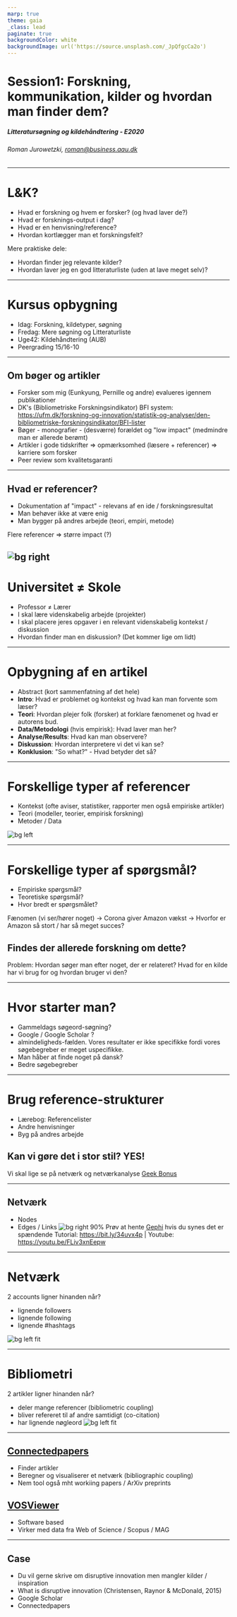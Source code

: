```yaml
---
marp: true
theme: gaia
_class: lead
paginate: true
backgroundColor: white
backgroundImage: url('https://source.unsplash.com/_JpQfgcCa2o')
---
```


<!-- paginate: false -->

# Session1: Forskning, kommunikation, kilder og hvordan man finder dem?
##### Litteratursøgning og kildehåndtering - E2020
###### Roman Jurowetzki, roman@business.aau.dk

---

<!-- #_color: white -->

# L&K?
- Hvad er forskning og hvem er forsker? (og hvad laver de?)
- Hvad er forsknings-output i dag?
- Hvad er en henvisning/reference? 
- Hvordan kortlægger man et forskningsfelt?

Mere praktiske dele:

- Hvordan finder jeg relevante kilder?
- Hvordan laver jeg en god litteraturliste (uden at lave meget selv)?

<!-- ![bg](https://rjuro.github.io/litkil-master/img/background/4.jpg) -->



<!-- ---

# Kort om mig
- BA i Governance & Public Policy (Passau & Malaga)
- cand. oecon. AAU
- PhD fra AAU: 
_Exploring Transition of Large Technological Systems
through Relational Data
A Study of The Danish Smart Grid Development_

---

# Kort om mig
- Underviser på HA / Oecon. / Innovation Management
- Flere år som vejleder/censor på HA1 (siden 2013)
- Social Data Science: sds.aau.dk

Forskning: 
- Big Data / Machine Learning / Artificial Intelligence i Social Science
- Ecosystem mapping with machine learning methods
- ML-based IP analytics -->


---


# Kursus opbygning
- Idag: Forskning, kildetyper, søgning
- Fredag: Mere søgning og Litteraturliste
- Uge42: Kildehåndtering (AUB)
- Peergrading 15/16-10

---

## Om bøger og artikler
- Forsker som mig (Eunkyung, Pernille og andre) evalueres igennem publikationer
- DK's (Bibliometriske Forskningsindikator) BFI system: https://ufm.dk/forskning-og-innovation/statistik-og-analyser/den-bibliometriske-forskningsindikator/BFI-lister
- Bøger - monografier - (desværre) forældet og "low impact" (medmindre man er allerede berømt)
- Artikler i gode tidskrifter $\Rightarrow$ opmærksomhed (læsere + referencer) $\Rightarrow$ karriere som forsker
- Peer review som kvalitetsgaranti

---

## Hvad er referencer?
- Dokumentation af "impact" - relevans af en ide / forskningsresultat
- Man behøver ikke at være enig
- Man bygger på andres arbejde (teori, empiri, metode)

Flere referencer $\Rightarrow$ større impact (?)

![bg right](https://source.unsplash.com/-aWbUXLaM0Y)
---

# Universitet ≠ Skole
- Professor ≠ Lærer
- I skal lære videnskabelig arbejde (projekter)
- I skal placere jeres opgaver i en relevant videnskabelig kontekst / diskussion
- Hvordan finder man en diskussion? (Det kommer lige om lidt)
---



# Opbygning af en artikel
- Abstract (kort sammenfatning af det hele)
- **Intro**: Hvad er problemet og kontekst og hvad kan man forvente som læser?
- **Teori**: Hvordan plejer folk (forsker) at forklare fænomenet og hvad er autorens bud.
- **Data/Metodologi** (hvis empirisk): Hvad laver man her?
- **Analyse/Results**: Hvad kan man observere?
- **Diskussion**: Hvordan interpretere vi det vi kan se?
- **Konklusion**: "So what?" - Hvad betyder det så?

---

# Forskellige typer af referencer
- Kontekst (ofte aviser, statistiker, rapporter men også empiriske artikler)
- Teori (modeller, teorier, empirisk forskning)
- Metoder / Data

![bg left](https://users.dimi.uniud.it/~massimo.franceschet/jbc/img/science.png)

---

# Forskellige typer af spørgsmål?
- Empiriske spørgsmål?
- Teoretiske spørgsmål?
- Hvor bredt er spørgsmålet?

Fænomen (vi ser/hører noget) $\rightarrow$ Corona giver Amazon vækst $\rightarrow$
Hvorfor er Amazon så stort / har så meget succes?
## **Findes der allerede forskning om dette?**

Problem: Hvordan søger man efter noget, der er relateret?
Hvad for en kilde har vi brug for og hvordan bruger vi den?

---

# Hvor starter man?
- Gammeldags søgeord-søgning?
- Google / Google Scholar ?
- almindeligheds-fælden. Vores resultater er ikke specifikke fordi vores søgebegreber er meget uspecifikke.
- Man håber at finde noget på dansk?
- Bedre søgebegreber

---

# Brug reference-strukturer
- Lærebog: Referencelister
- Andre henvisninger
- Byg på andres arbejde

## Kan vi gøre det i stor stil?  YES!
Vi skal lige se på netværk og netværkanalyse
[Geek Bonus](https://nbviewer.jupyter.org/github/SDS-AAU/SDS-master/blob/master/M2/notebooks/M2_Networks_hands_on_in_python.ipynb)

---


## Netværk
- Nodes
- Edges / Links
![bg right 90%](https://rjuro.github.io/litkil-master/img/GraphExample.png)
Prøv at hente [Gephi](https://gephi.org/) hvis du synes det er spændende
Tutorial: https://bit.ly/34uvx4p | Youtube: https://youtu.be/FLiv3xnEepw

---


# Netværk

2 accounts ligner hinanden når?
- lignende followers 
- lignende following
- lignende #hashtags

![bg left fit](https://www.techadvisor.co.uk/cmsdata/features/3659097/is-instagram-down-main_thumb800.jpg)

---


# Bibliometri

2 artikler ligner hinanden når?
- deler mange referencer (bibliometric coupling)
- bliver refereret til af andre samtidigt (co-citation)
- har lignende nøgleord
![bg left fit](https://science.sciencemag.org/content/110/2862/461.pdf-extract.jpeg)

---

## [Connectedpapers](https://www.connectedpapers.com)

* Finder artikler
* Beregner og visualiserer et netværk (bibliographic coupling)
* Nem tool også mht workiing papers / ArXiv preprints

## [VOSViewer](https://www.vosviewer.com/)

* Software based
* Virker med data fra Web of Science / Scopus / MAG


---

## Case

* Du vil gerne skrive om disruptive innovation men mangler kilder / inspiration
* What is disruptive innovation (Christensen, Raynor & McDonald, 2015)
* Google Scholar
* Connectedpapers

